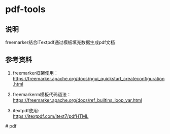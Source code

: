 # pdf-tools

## 说明
freemarker结合iTextpdf通过模板填充数据生成pdf文档

## 参考资料
1. freemarker框架使用：  
https://freemarker.apache.org/docs/pgui_quickstart_createconfiguration.html

2. freemarkerm模板代码语法：  
https://freemarker.apache.org/docs/ref_builtins_loop_var.html

3. itextpdf使用:  
https://itextpdf.com/itext7/pdfHTML

#   p d f  
 
